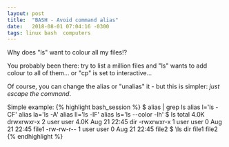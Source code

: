 ```yaml
---
layout: post
title:  "BASH - Avoid command alias"
date:   2018-08-01 07:04:16 -0300
tags: linux bash  computers
---
```

Why does "ls" want to colour all my files!?

You probably been there: try to list a million files and "ls" wants to add colour to all of them... or "cp" is set to interactive... 

Of course, you can change the alias or "unalias" it - but this is simpler: _just escape the command_.

Simple example:
{% highlight bash_session %}
$ alias | grep ls
alias l='ls -CF'
alias la='ls -A'
alias ll='ls -lF'
alias ls='ls --color -lh'
$ ls
total 4.0K
drwxrwxr-x 2 user user 4.0K Aug 21 22:45 dir
-rwxrwxr-x 1 user user    0 Aug 21 22:45 file1
-rw-rw-r-- 1 user user    0 Aug 21 22:45 file2
$ \ls
dir  file1  file2
{% endhighlight %}

